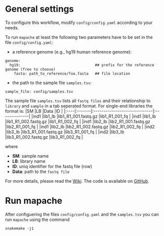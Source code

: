 # General settings
To configure this workflow, modify ``config/config.yaml`` according to your needs. 

To run ``mapache`` at least the following two parameters have to be set in the file ``config/config.yaml``:
* a reference genome (e.g., hg19 human reference genome):
```
genome: 
  hg19:                                  ## prefix for the reference genome (free to choose)
    fasta: path_to_reference/foo.fasta   ## file location
```
* the path to the sample file ``samples.tsv``:
```
sample_file: config/samples.tsv
```


The sample file ``samples.tsv`` lists all ``fastq files`` and their relationship to ``library`` and ``sample`` in a tab seperated format. For single-end libraries the format is:
|SM   |LB      |Data                           |ID             |
|:----|:-------|:------------------------------|:--------------|
|ind1 |lib1_lb |lib1_R1_001.fastq.gz |lib1_R1_001_fq |
|ind1 |lib1_lb |lib1_R1_002.fastq.gz |lib1_R1_002_fq |
|ind1 |lib2_lb |lib2_R1_001.fastq.gz |lib2_R1_001_fq |
|ind1 |lib2_lb |lib2_R1_002.fastq.gz |lib2_R1_002_fq |
|ind2 |lib3_lb |lib3_R1_001.fastq.gz |lib3_R1_001_fq |
|ind2 |lib3_lb |lib3_R1_002.fastq.gz |lib3_R1_002_fq |

where
* **SM**: sample name
* **LB**: library name
* **ID**: uniq identifier for the fastq file (row)
* **Data**: path to the ``fastq file`` 

For more details, please read the [Wiki](https://github.com/sneuensc/mapache/wiki). The code is available on [GitHub](https://github.com/sneuensc/mapache).

# Run mapache
After configuering the files ``config/config.yaml`` and the ``samples.tsv`` you can run ``mapache`` using the command
```
snakemake -j1
``` 